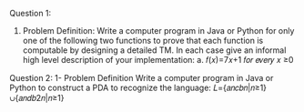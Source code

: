 Question 1:
1.	Problem Definition:
Write a computer program in Java or Python for only one of the following two functions to prove that each function is computable by designing a detailed TM. In each case give an informal high level description of your implementation: 
a. 𝑓(𝑥)=7𝑥+1 𝑓𝑜𝑟 𝑒𝑣𝑒𝑟𝑦 𝑥 ≥0 



Question 2:
1-	Problem Definition
Write a computer program in Java or Python to construct a PDA to recognize the language: 
𝐿={𝑎𝑛𝑐𝑏𝑛|𝑛≥1}∪{𝑎𝑛𝑑𝑏2𝑛|𝑛≥1}
